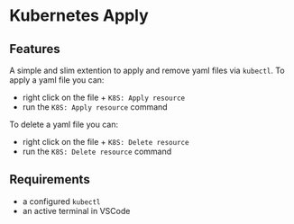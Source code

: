 # Kubernetes Apply

## Features

A simple and slim extention to apply and remove yaml files via `kubectl`.
To apply a yaml file you can:
- right click on the file + `K8S: Apply resource`
- run the `K8S: Apply resource` command

To delete a yaml file you can:
- right click on the file + `K8S: Delete resource`
- run the `K8S: Delete resource` command



## Requirements

- a configured `kubectl`
- an active terminal in VSCode
